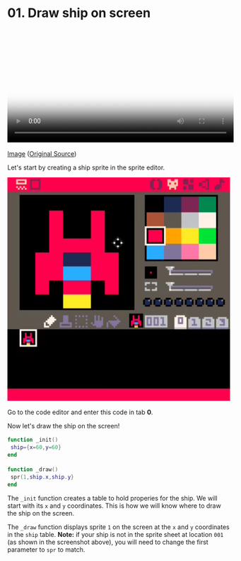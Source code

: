 # 01. Draw ship on screen

<video controls width="512" poster="./tut_1.gif">
    <source src="./tut_1.mp4"
            type="video/mp4">
    Sorry, your browser doesn't support embedded videos.
</video>

[Image](./tut_1.git) ([Original Source](https://ztiromoritz.github.io/pico-8-shooter/gif/tut_1.gif))

Let's start by creating a ship sprite in the sprite editor.

<div><img src="./ship.png" width="512"/></div>

Go to the code editor and enter this code in tab **0**.

Now let's draw the ship on the screen!

```lua
function _init()
 ship={x=60,y=60}
end

function _draw()
 spr(1,ship.x,ship.y}
end
```

The `_init` function creates a table to hold properies for the ship. We will
start with its `x` and `y` coordinates. This is how we will know where to draw
the ship on the screen.

The `_draw` function displays sprite `1` on the screen at the `x` and `y`
coordinates in the `ship` table. **Note:** if your ship is not in the sprite
sheet at location `001` (as shown in the screenshot above), you will need to
change the first parameter to `spr` to match.

